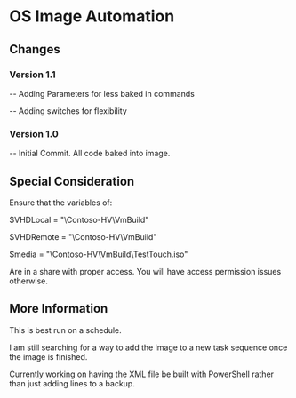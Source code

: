 # OS Image Automation

## Changes

### Version 1.1

-- Adding Parameters for less baked in commands

-- Adding switches for flexibility

### Version 1.0

-- Initial Commit. All code baked into image.

## Special Consideration

Ensure that the variables of: 

$VHDLocal = "\\Contoso-HV\VmBuild"

$VHDRemote = "\\Contoso-HV\VmBuild"

$media = "\\Contoso-HV\VmBuild\TestTouch.iso"

Are in a share with proper access. You will have access permission issues otherwise.

## More Information

This is best run on a schedule.

I am still searching for a way to add the image to a new task sequence once the image is finished.

Currently working on having the XML file be built with PowerShell rather than just adding lines to a backup.